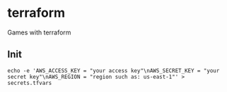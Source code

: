# terraform
Games with terraform

## Init
`echo -e 'AWS_ACCESS_KEY = "your access key"\nAWS_SECRET_KEY = "your secret key"\nAWS_REGION = "region such as: us-east-1"' > secrets.tfvars`
